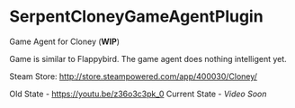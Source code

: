 # SerpentCloneyGameAgentPlugin

Game Agent for Cloney (**WIP**)

Game is similar to Flappybird. The game agent does nothing intelligent yet.

Steam Store: http://store.steampowered.com/app/400030/Cloney/

Old State - https://youtu.be/z36o3c3pk_0
Current State - *Video Soon*
